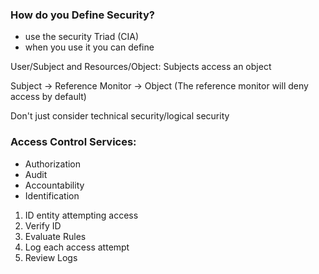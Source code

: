 ### How do you Define Security?
- use the security Triad (CIA)
- when you use it you can define

User/Subject and Resources/Object:  Subjects access an object

Subject -> Reference Monitor -> Object (The reference monitor will deny access by default)

Don't just consider technical security/logical security

### Access Control Services:
- Authorization
- Audit
- Accountability
- Identification

1. ID entity attempting access
2. Verify ID
3. Evaluate Rules
4. Log each access attempt
5. Review Logs

